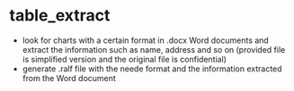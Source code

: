 # table_extract
- look for charts with a certain format in .docx Word documents and extract the information such as name, address and so on (provided file is simplified version and the original file is confidential)
- generate .ralf file with the neede format and the information extracted from the Word document
